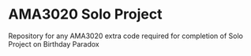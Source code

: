 # AMA3020 Solo Project

Repository for any AMA3020 extra code required for completion of Solo Project on Birthday Paradox

